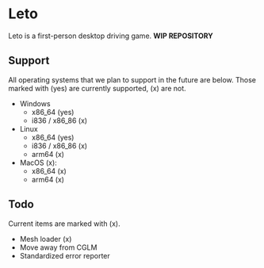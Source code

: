 # Leto
Leto is a first-person desktop driving game. **WIP REPOSITORY**

## Support
All operating systems that we plan to support in the future are below. Those marked with (yes) are currently supported, (x) are not.

- Windows
	- x86_64 (yes)
	- i836 / x86_86 (x)
- Linux
	- x86_64 (yes)
	- i836 / x86_86 (x)
	- arm64 (x)
- MacOS (x):
	- x86_64 (x)
	- arm64 (x)

## Todo
Current items are marked with (x).

- Mesh loader (x)
- Move away from CGLM
- Standardized error reporter